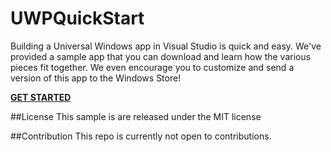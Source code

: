# UWPQuickStart
Building a Universal Windows app in Visual Studio is quick and easy. We've provided a sample app that you can download and learn how the various pieces fit together. We even encourage you to customize and send a version of this app to the Windows Store!

**[GET STARTED](http://microsoft.github.io/UWPQuickStart/index.html)**

##License
This sample is are released under the MIT license

##Contribution
This repo is currently not open to contributions.
